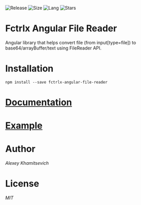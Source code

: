 ![Release](https://img.shields.io/github/release/facetrollex/fctrlx-angular-file-reader.svg?style=plastic)
![Size](https://img.shields.io/bundlephobia/min/fctrlx-angular-file-reader.svg?style=plastic)
![Lang](https://img.shields.io/github/languages/top/facetrollex/fctrlx-angular-file-reader.svg?style=plastic)
![Stars](https://img.shields.io/github/stars/facetrollex/fctrlx-angular-file-reader.svg?style=plastic)

# Fctrlx Angular File Reader
Angular library that helps convert file (from input[type=file]) to base64/arrayBuffer/text using FileReader API.

# Installation
`npm install --save fctrlx-angular-file-reader`

# [Documentation](https://github.com/facetrollex/fctrlx-angular-file-reader/wiki)
# [Example](https://next.plnkr.co/edit/MlwNL3BKXdVtX3Xx)

# Author
_Alexey Khamitsevich_

# License
 _MIT_
